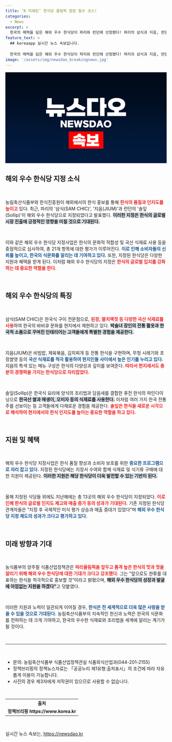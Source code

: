 ```yaml
---
title: ‘K 미쉐린’ 한식당 올림픽 방문 필수 코스!
categories:
  - News
excerpt: >
  한국의 매력을 담은 해외 우수 한식당이 파리와 런던에 선정됐다! 파리의 삼식과 지음, 런던의 솔잎에서 경험하는 진정한 한식의 정수를 만나보세요. 맛과 멋이 어우러진 한식으로 세계의 이목을 집중시키는 이들 식당의 특별한 이야기를 클릭하고 확인해보세요!
feature_text: >
  ## koreaapp 실시간 뉴스 속보입니다.

  한국의 매력을 담은 해외 우수 한식당이 파리와 런던에 선정됐다! 파리의 삼식과 지음, 런던의 솔잎에서 경험하는 진정한 한식의 정수를 만나보세요. 맛과 멋이 어우러진 한식으로 세계의 이목을 집중시키는 이들 식당의 특별한 이야기를 클릭하고 확인해보세요!
image: '/assets/img/newsdao_breakingnews.jpg'
---
```


<p><img src="/assets/img/newsdao_breakingnews.jpg" alt="koreaapp 속보" /></p>

<h2 data-ke-size="size26">해외 우수 한식당 지정 소식</h2>

<p data-ke-size="size16">&nbsp;</p>

<p>농림축산식품부와 한식진흥원이 해외에서의 한식 홍보를 통해 <b><span style="color: #ee2323;">한식의 품질과 인지도를 높이고</span></b> 있다. 최근, 파리의 '삼식(SAM CHIC)', '지음(JIUM)'과 런던의 '솔잎(Sollip)'이 해외 우수 한식당으로 지정되었다고 발표했다. <b><span style="background-color: #21538527;">이러한 지정은 한식의 글로벌 시장 진출에 긍정적인 영향을 미칠 것으로 기대된다.</span></b> </p>

<p data-ke-size="size16">&nbsp;</p>

<p>이와 같은 해외 우수 한식당 지정사업은 한식의 문화적 적합성 및 국산 식재료 사용 등을 중점적으로 심사하여, 총 21개 항목에 대한 평가가 이루어진다. <b><span style="color: #1a5490;">이로 인해 소비자들의 신뢰를 높이고, 한국의 식문화를 알리는 데 기여하고 있다.</span></b> 또한, 지정된 한식당은 다양한 지원과 혜택을 받게 된다. 이처럼 해외 우수 한식당의 지정은 <b><span style="color: #ee2323;">한식의 글로벌 입지를 강화하는 데 중요한 역할을 한다.</span></b> </p>

<p data-ke-size="size16">&nbsp;</p>

<h2 data-ke-size="size26">해외 우수 한식당의 특징</h2>

<p data-ke-size="size16">&nbsp;</p>

<p>삼식(SAM CHIC)은 한국식 구이 전문점으로, <b><span style="color: #ee2323;">된장, 멸치액젓 등 다양한 국산 식재료를 사용</span></b>하여 한국의 바비큐 문화를 현지에서 재현하고 있다. <b><span style="background-color: #21538527;">박술녀 장인의 전통 활옷과 한국적 소품으로 꾸며진 인테리어는 고객들에게 특별한 경험을 제공한다.</span></b></p>

<p data-ke-size="size16">&nbsp;</p>

<p>지음(JIUM)은 비빔밥, 제육볶음, 김치찌개 등 전통 한식을 구현하며, 무청 시래기와 초정쌀엿 등의 <b><span style="color: #1a5490;">국산 식재료를 적극 활용하여 현지인들 사이에서 높은 인기를 누리고 있다.</span></b> 지음의 특색 있는 메뉴 구성은 한식의 다양성과 깊이를 보여준다. <b><span style="color: #ee2323;">따라서 현지에서도 충분히 경쟁력을 가지는 한식당으로 자리잡았다.</span></b></p>

<p data-ke-size="size16">&nbsp;</p>

<p>솔잎(Sollip)은 한국식 요리에 양식의 조리법과 담음새를 결합한 퓨전 한식의 파인다이닝으로 <b><span style="background-color: #21538527;">한국산 쌀과 매생이, 오미자 등의 식재료를 사용한다.</span></b> 이처럼 여러 가지 한국 전통주를 선보이는 등 고객들에게 다채로운 경험을 제공한다. <b><span style="color: #ee2323;">솔잎은 한식을 새로운 시각으로 해석하여 현지에서의 한식 인지도를 높이는 중요한 역할을 하고 있다.</span></b></p>

<p data-ke-size="size16">&nbsp;</p>

<h2 data-ke-size="size26">지원 및 혜택</h2>

<p data-ke-size="size16">&nbsp;</p>

<p>해외 우수 한식당 지정사업은 한식 품질 향상과 소비자 보호를 위한 <b><span style="color: #1a5490;">중요한 프로그램으로 자리 잡고 있다.</span></b> 지정된 한식당에는 지정서 수여와 함께 식재료 및 식기류 구매에 대한 지원이 제공된다. <b><span style="background-color: #21538527;">이러한 지원은 해당 한식당이 더욱 발전할 수 있는 기반이 된다.</span></b> </p>

<p data-ke-size="size16">&nbsp;</p>

<p>올해 지정된 식당들 외에도 지난해에는 총 13곳의 해외 우수 한식당이 지정되었다. <b><span style="color: #ee2323;">이로 인해 한식의 글로벌 인지도 제고와 매출 증가 등의 성과가 기대된다.</span></b> 기존 지정된 한식당 관계자들은 “지정 후 국제적인 미식 평가 상승과 매출 증대가 있었다”며 <b><span style="color: #1a5490;">해외 우수 한식당 지정 제도의 성과가 크다고 평가하고 있다.</span></b> </p>

<p data-ke-size="size16">&nbsp;</p>

<h2 data-ke-size="size26">미래 방향과 기대</h2>

<p data-ke-size="size16">&nbsp;</p>

<p>농식품부의 양주필 식품산업정책관은 <b><span style="color: #ee2323;">파리올림픽을 앞두고 품격 높은 한식의 맛과 멋을 알리기 위해 해외 우수 한식당에 대한 기대가 크다고 강조했다.</span></b> 그는 “앞으로도 한류를 대표하는 한식을 적극적으로 홍보할 것”이라고 밝혔으며, <b><span style="background-color: #21538527;">해외 우수 한식당의 성장과 발굴에 아낌없는 지원을 하겠다”</span></b>고 덧붙였다. </p>

<p data-ke-size="size16">&nbsp;</p>

<p>이러한 지원과 노력이 일관되게 이어질 경우, <b><span style="color: #1a5490;">한식은 전 세계적으로 더욱 많은 사랑을 받을 수 있을 것으로 기대된다.</span></b> 농림축산식품부의 지속적인 헌신과 노력은 한국의 식문화를 전파하는 데 크게 기여하고, 한국의 우수한 식재료와 조리법을 세계에 알리는 계기가 될 것이다. </p>

<p data-ke-size="size16">&nbsp;</p>

<hr />

<p data-ke-size="size16">&nbsp;</p>

<ul>
    <li>문의: 농림축산식품부 식품산업정책관실 식품외식산업과(044-201-2155)</li>
    <li>정책브리핑의 정책뉴스자료는 「공공누리 제1유형:출처표시」의 조건에 따라 자유롭게 이용이 가능합니다.</li>
    <li>사진의 경우 제3자에게 저작권이 있으므로 사용할 수 없습니다.</li>
</ul>

<p data-ke-size="size16">&nbsp;</p>

<table style="width: 100%;">
    <tr>
        <td style="text-align: center; height: 17px;"><b>출처</b></td>
    </tr>
    <tr>
        <td style="text-align: center; height: 17px;"><b>정책브리핑 https://www.korea.kr</b></td>
    </tr>
</table> 

<p data-ke-size="size16">&nbsp;</p>
실시간 뉴스 속보는, <a href="https://newsdao.kr" rel="dofollow">https://newsdao.kr</a>


